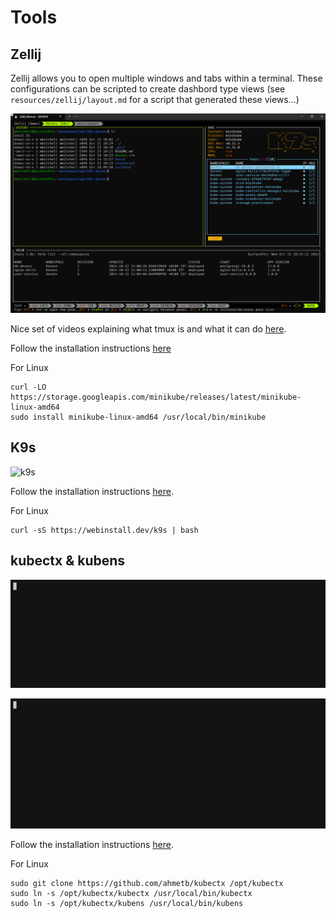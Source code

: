 # Tools

## Zellij

Zellij allows you to open multiple windows and tabs within a terminal. These configurations can be scripted to create dashbord type views (see `resources/zellij/layout.md` for a script that generated these views...)

![Dev Env](/images/zellij.png)

Nice set of videos explaining what tmux is and what it can do [here](https://www.youtube.com/watch?v=gmjyMxezIWU).

Follow the installation instructions [here](https://minikube.sigs.k8s.io/docs/start/)

For Linux

```shell
curl -LO https://storage.googleapis.com/minikube/releases/latest/minikube-linux-amd64
sudo install minikube-linux-amd64 /usr/local/bin/minikube
```

## K9s

![k9s](../images/k9s.jpg)

Follow the installation instructions [here](https://github.com/derailed/k9s).

For Linux

```shell
curl -sS https://webinstall.dev/k9s | bash
```

## kubectx & kubens

![kubectx](../images/kubectx-demo.gif)

![kubens](../images/kubens-demo.gif)

Follow the installation instructions [here](https://github.com/ahmetb/kubectx).

For Linux

```shell
sudo git clone https://github.com/ahmetb/kubectx /opt/kubectx
sudo ln -s /opt/kubectx/kubectx /usr/local/bin/kubectx
sudo ln -s /opt/kubectx/kubens /usr/local/bin/kubens
```
